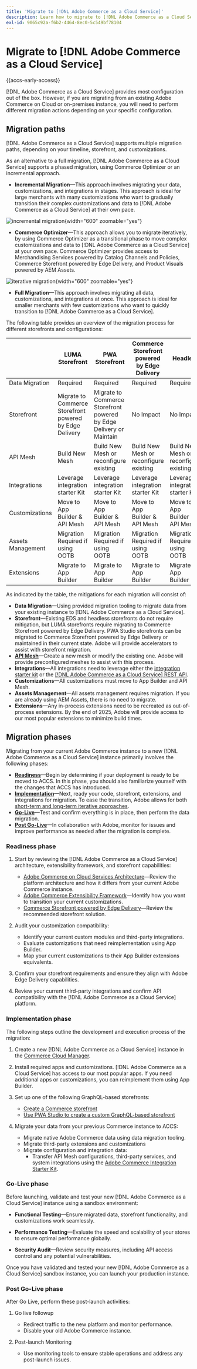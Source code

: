 ```yaml
---
title: 'Migrate to [!DNL Adobe Commerce as a Cloud Service]'
description: Learn how to migrate to [!DNL Adobe Commerce as a Cloud Service].
exl-id: 9065c92a-f6b2-4464-8ec0-5c549bf78104
---
```

# Migrate to [!DNL Adobe Commerce as a Cloud Service]

{{accs-early-access}}

[!DNL Adobe Commerce as a Cloud Service] provides most configuration out of the box. However, if you are migrating from an existing Adobe Commerce on Cloud or on-premises instance, you will need to perform different migration actions depending on your specific configuration.

## Migration paths

[!DNL Adobe Commerce as a Cloud Service] supports multiple migration paths, depending on your timeline, storefront, and customizations.

As an alternative to a full migration, [!DNL Adobe Commerce as a Cloud Service] supports a phased migration, using Commerce Optimizer or an incremental approach.

* **Incremental Migration**—This approach involves migrating your data, customizations, and integrations in stages. This approach is ideal for large merchants with many customizations who want to gradually transition their complex customizations and data to [!DNL Adobe Commerce as a Cloud Service] at their own pace.

![incremental migration](./assets/incremental.png){width="600" zoomable="yes"}

* **Commerce Optimizer**—This approach allows you to migrate iteratively, by using Commerce Optimizer as a transitional phase to move complex customizations and data to [!DNL Adobe Commerce as a Cloud Service] at your own pace. Commerce Optimizer provides access to Merchandising Services powered by Catalog Channels and Policies, Commerce Storefront powered by Edge Delivery, and Product Visuals powered by AEM Assets.

![iterative migration](./assets/optimizer.png){width="600" zoomable="yes"}

* **Full Migration**—This approach involves migrating all data, customizations, and integrations at once. This approach is ideal for smaller merchants with few customizations who want to quickly transition to [!DNL Adobe Commerce as a Cloud Service].

The following table provides an overview of the migration process for different storefronts and configurations:

|                    | LUMA Storefront                        | PWA Storefront                         | Commerce Storefront powered by Edge Delivery               | Headless                               |
|--------------------|----------------------------------------|----------------------------------------|------------------------------------------------------|----------------------------------------|
| Data Migration     | Required                               | Required                               | Required                               | Required                               |
| Storefront         | Migrate to Commerce Storefront powered by Edge Delivery                         | Migrate to Commerce Storefront powered by Edge Delivery or Maintain             | No Impact                              | No Impact                              |
| API Mesh           | Build New Mesh                         | Build New Mesh or reconfigure existing | Build New Mesh or reconfigure existing | Build New Mesh or reconfigure existing |
| Integrations       | Leverage integration starter Kit       | Leverage integration starter Kit       | Leverage integration starter Kit       | Leverage integration starter Kit       |
| Customizations     | Move to App Builder & API Mesh         | Move to App Builder & API Mesh         | Move to App Builder & API Mesh         | Move to App Builder & API Mesh         |
| Assets Management  | Migration Required if using OOTB       | Migration Required if using OOTB       | Migration Required if using OOTB       | Migration Required if using OOTB       |
| Extensions         | Migrate to App Builder                 | Migrate to App Builder                 | Migrate to App Builder                 | Migrate to App Builder                 |

As indicated by the table, the mitigations for each migration will consist of:

* **Data Migration**—Using provided migration tooling to migrate data from your existing instance to [!DNL Adobe Commerce as a Cloud Service].
* **Storefront**—Existing EDS and headless storefronts do not require mitigation, but LUMA storefronts require migrating to Commerce Storefront powered by Edge Delivery. PWA Studio storefronts can be migrated to Commerce Storefront powered by Edge Delivery or maintained in their current state. Adobe will provide accelerators to assist with storefront migration.
* **[API Mesh](https://developer.adobe.com/graphql-mesh-gateway)**—Create a new mesh or modify the existing one. Adobe will provide preconfigured meshes to assist with this process.
* **Integrations**—All integrations need to leverage either the [integration starter kit](https://developer.adobe.com/commerce/extensibility/starter-kit/integration/) or the [[!DNL Adobe Commerce as a Cloud Service] REST API](https://developer.adobe.com/commerce/services/reference/cloud-service/core-admin/).
* **Customizations**—All customizations must move to App Builder and API Mesh.
* **Assets Management**—All assets management requires migration. If you are already using AEM Assets, there is no need to migrate.
* **Extensions**—Any in-process extensions need to be recreated as out-of-process extensions. By the end of 2025, Adobe will provide access to our most popular extensions to minimize build times.

## Migration phases

Migrating from your current Adobe Commerce instance to a new [!DNL Adobe Commerce as a Cloud Service] instance primarily involves the following phases:

* **[Readiness](#readiness-phase)**—Begin by determining if your deployment is ready to be moved to ACCS. In this phase, you should also familiarize yourself with the changes that ACCS has introduced.​
* **[Implementation](#implementation-phase)**—Next, ready your code, storefront, extensions, and integrations for migration. To ease the transition, Adobe allows for both [short-term and long-term iterative approaches](#migration-paths).​
* **[Go-Live](#go-live-phase)**—Test and confirm everything is in place, then perform the data migration.
* **[Post Go-Live](#post-go-live-phase)**—In collaboration with Adobe, monitor for issues and improve performance as needed after the migration is complete.

### Readiness phase

1. Start by reviewing the [!DNL Adobe Commerce as a Cloud Service] architecture, extensibility framework, and storefront capabilities:

    * [Adobe Commerce on Cloud Services Architecture](./overview.md)—Review the platform architecture and how it differs from your current Adobe Commerce instance.
    * [Adobe Commerce Extensibility Framework](https://developer.adobe.com/commerce/extensibility/)—Identify how you want to transition your current customizations.
    * [Commerce Storefront powered by Edge Delivery](https://experienceleague.adobe.com/developer/commerce/storefront/)—Review the recommended storefront solution.

1. Audit your customization compatibility:

    * Identify your current custom modules and third-party integrations.
    * Evaluate customizations that need reimplementation using App Builder.
    * Map your current customizations to their App Builder extensions equivalents.

1. Confirm your storefront requirements and ensure they align with Adobe Edge Delivery capabilities.

1. Review your current third-party integrations and confirm API compatibility with the [!DNL Adobe Commerce as a Cloud Service] platform.

### Implementation phase

The following steps outline the development and execution process of the migration:

1. Create a new [!DNL Adobe Commerce as a Cloud Service] instance in the [Commerce Cloud Manager](./getting-started.md#create-an-instance).

1. Install required apps and customizations. [!DNL Adobe Commerce as a Cloud Service] has access to our most popular apps. If you need additional apps or customizations, you can reimplement them using App Builder.

1. Set up one of the following GraphQL-based storefronts:

   * [Create a Commerce storefront](https://experienceleague.adobe.com/developer/commerce/storefront/get-started/)
   * [Use PWA Studio to create a custom GraphQL-based storefront](https://developer.adobe.com/commerce/pwa-studio/)

1. Migrate your data from your previous Commerce instance to ACCS:

    * Migrate native Adobe Commerce data using data migration tooling.
    * Migrate third-party extensions and customizations
    * Migrate configuration and integration data:
      * Transfer API Mesh configurations, third-party services, and system integrations using the [Adobe Commerce Integration Starter Kit](https://developer.adobe.com/commerce/extensibility/starter-kit/integration/).

### Go-Live phase

Before launching, validate and test your new [!DNL Adobe Commerce as a Cloud Service] instance using a sandbox environment:

* **Functional Testing**—Ensure migrated data, storefront functionality, and customizations work seamlessly.

* **Performance Testing**—Evaluate the speed and scalability of your stores to ensure optimal performance globally.

* **Security Audit**—Review security measures, including API access control and any potential vulnerabilities.

Once you have validated and tested your new [!DNL Adobe Commerce as a Cloud Service] sandbox instance, you can launch your production instance.

### Post Go-Live phase

After Go Live, perform these post-launch activities:

1. Go live followup

    * Redirect traffic to the new platform and monitor performance.
    * Disable your old Adobe Commerce instance.

1. Post-launch Monitoring

    * Use monitoring tools to ensure stable operations and address any post-launch issues.
